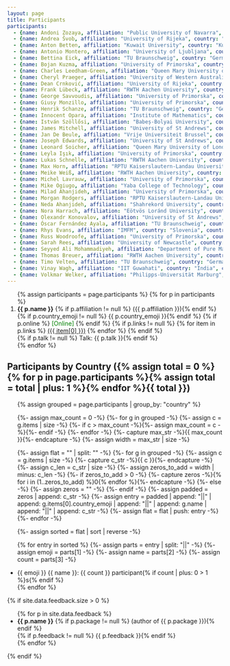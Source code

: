 ```yaml
---
layout: page
title: Participants
participants:
  - {name: Andoni Zozaya, affiliation: "Public University of Navarra", country: "Spain", country_emoji: "🇪🇸", online: false}
  - {name: Andrea Švob, affiliation: "University of Rijeka", country: "Croatia", country_emoji: "🇭🇷", online: false}
  - {name: Anton Betten, affiliation: "Kuwait University", country: "Kuwait", country_emoji: "🇰🇼", online: false}
  - {name: Antonio Montero, affiliation: "University of Ljubljana", country: "Slovenia", country_emoji: "🇸🇮", online: false}
  - {name: Bettina Eick, affiliation: "TU Braunschweig", country: "Germany", country_emoji: "🇩🇪", online: false}
  - {name: Bojan Kuzma, affiliation: "University of Primorska", country: "Slovenia", country_emoji: "🇸🇮", online: false}
  - {name: Charles Leedham-Green, affiliation: "Queen Mary University of London", country: "United Kingdom", country_emoji: "🇬🇧", online: true}
  - {name: Cheryl Praeger, affiliation: "University of Western Australia", country: "Australia", country_emoji: "🇦🇺", online: true}
  - {name: Dean Crnković, affiliation: "University of Rijeka", country: "Croatia", country_emoji: "🇭🇷", online: false}
  - {name: Frank Lübeck, affiliation: "RWTH Aachen University", country: "Germany", country_emoji: "🇩🇪", online: false}
  - {name: George Savvoudis, affiliation: "University of Primorska", country: "Slovenia", country_emoji: "🇸🇮", online: false}
  - {name: Giusy Monzillo, affiliation: "University of Primorska", country: "Slovenia", country_emoji: "🇸🇮", online: false}
  - {name: Henrik Schanze, affiliation: "TU Braunschweig", country: "Germany", country_emoji: "🇩🇪", online: false}
  - {name: Innocent Opara, affiliation: "Institute of Mathematics", country: "Nigeria", country_emoji: "🇳🇬", online: false}
  - {name: István Szöllősi, affiliation: "Babeș-Bolyai University", country: "Romania", country_emoji: "🇷🇴", online: false}
  - {name: James Mitchell, affiliation: "University of St Andrews", country: "United Kingdom", country_emoji: "🇬🇧", online: false}
  - {name: Jan De Beule, affiliation: "Vrije Universiteit Brussel", country: "Belgium", country_emoji: "🇧🇪", online: false}
  - {name: Joseph Edwards, affiliation: "University of St Andrews", country: "United Kingdom", country_emoji: "🇬🇧", online: false}
  - {name: Leonard Soicher, affiliation: "Queen Mary University of London", country: "United Kingdom", country_emoji: "🇬🇧", online: false}
  - {name: Leyla Işık, affiliation: "University of Primorska", country: "Slovenia", country_emoji: "🇸🇮", online: false}
  - {name: Lukas Schnelle, affiliation: "RWTH Aachen University", country: "Germany", country_emoji: "🇩🇪", online: false}
  - {name: Max Horn, affiliation: "RPTU Kaiserslautern-Landau University", country: "Germany", country_emoji: "🇩🇪", online: false}
  - {name: Meike Weiß, affiliation: "RWTH Aachen University", country: "Germany", country_emoji: "🇩🇪", online: false}
  - {name: Michel Lavrauw, affiliation: "University of Primorska", country: "Slovenia", country_emoji: "🇸🇮", online: false}
  - {name: Mike Ogiugo, affiliation: "Yaba College of Technology", country: "Nigeria", country_emoji: "🇳🇬", online: false}
  - {name: Milad Ahanjideh, affiliation: "University of Primorska", country: "Slovenia", country_emoji: "🇸🇮", online: false}
  - {name: Morgan Rodgers, affiliation: "RPTU Kaiserslautern-Landau University", country: "Germany", country_emoji: "🇩🇪", online: false}
  - {name: Neda Ahanjideh, affiliation: "Shahrekord University", country: "Iran", country_emoji: "🇮🇷", online: false}
  - {name: Nora Harrach, affiliation: "Eötvös Loránd University", country: "Hungary", country_emoji: "🇭🇺", online: false}
  - {name: Olexandr Konovalov, affiliation: "University of St Andrews", country: "United Kingdom", country_emoji: "🇬🇧", online: false}
  - {name: Óscar Fernández Ayala, affiliation: "TU Braunschweig", country: "Germany", country_emoji: "🇩🇪", online: false}
  - {name: Rhys Evans, affiliation: "IMFM", country: "Slovenia", country_emoji: "🇸🇮", online: false}
  - {name: Russ Woodroofe, affiliation: "University of Primorska", country: "Slovenia", country_emoji: "🇸🇮", online: false}
  - {name: Sarah Rees, affiliation: "University of Newcastle", country: "United Kingdom", country_emoji: "🇬🇧", online: false}
  - {name: Seyyed Ali Mohammadiyeh, affiliation: "Department of Pure Mathematics, Faculty of Mathematical Sciences, University of Kashan", country: "Iran", country_emoji: "🇮🇷", online: false}
  - {name: Thomas Breuer, affiliation: "RWTH Aachen University", country: "Germany", country_emoji: "🇩🇪", online: false}
  - {name: Timo Velten, affiliation: "TU Braunschweig", country: "Germany", country_emoji: "🇩🇪", online: false}
  - {name: Vinay Wagh, affiliation: "IIT Guwahati", country: "India", country_emoji: "🇮🇳", online: false}
  - {name: Volkmar Welker, affiliation: "Philipps-Universität Marburg", country: "Germany", country_emoji: "🇩🇪", online: false}
---
```


<ol>
{% assign participants = page.participants %}
{% for p in participants %}
  <li>
    <strong>{{ p.name }}</strong>
    {% if p.affiliation != null %} ({{ p.affiliation }}){% endif %}
    {% if p.country_emoji != null %} {{ p.country_emoji }}{% endif %}
    {% if p.online %}
      <span style="color: green;">[Online]</span>
    {% endif %}
    {% if p.links != null %}
        {% for item in p.links %}
            <a href="{{ item[1] }}">({{ item[0] }})</a>
        {% endfor %}
    {% endif %}
    <br/>
    {% if p.talk != null %} Talk: {{ p.talk }}{% endif %}
  </li>
{% endfor %}
</ol>

<h2>
  Participants by Country
  ({% assign total = 0 %}{% for p in page.participants %}{% assign total = total | plus: 1 %}{% endfor %}{{ total }})
</h2>
<ul>
{% assign grouped = page.participants | group_by: "country" %}

{%- assign max_count = 0 -%}
{%- for g in grouped -%}
  {%- assign c = g.items | size -%}
  {%- if c > max_count -%}{%- assign max_count = c -%}{%- endif -%}
{%- endfor -%}
{%- capture max_str -%}{{ max_count }}{%- endcapture -%}
{%- assign width = max_str | size -%}

{%- assign flat = "" | split: "" -%}
{%- for g in grouped -%}
  {%- assign c = g.items | size -%}
  {%- capture c_str -%}{{ c }}{%- endcapture -%}
  {%- assign c_len = c_str | size -%}
  {%- assign zeros_to_add = width | minus: c_len -%}
  {%- if zeros_to_add > 0 -%}
    {%- capture zeros -%}{% for i in (1..zeros_to_add) %}0{% endfor %}{%- endcapture -%}
  {%- else -%}
    {%- assign zeros = "" -%}
  {%- endif -%}
  {%- assign padded = zeros | append: c_str -%}
  {%- assign entry = padded | append: "||" | append: g.items[0].country_emoji | append: "||" | append: g.name | append: "||" | append: c_str -%}
  {%- assign flat = flat | push: entry -%}
{%- endfor -%}

{%- assign sorted = flat | sort | reverse -%}

{% for entry in sorted %}
  {%- assign parts = entry | split: "||" -%}
  {%- assign emoji = parts[1] -%}
  {%- assign name = parts[2] -%}
  {%- assign count = parts[3] -%}
  <li>{{ emoji }} {{ name }}: {{ count }} participant{% if count | plus: 0 > 1 %}s{% endif %}</li>
{% endfor %}
</ul>

{% if site.data.feedback.size > 0 %}
<ul>
{% for p in site.data.feedback %}
  <li>
    <strong>{{ p.name }}</strong>
    {% if p.package != null %} (author of {{ p.package }}){% endif %}
    <br/>
    {% if p.feedback != null %} {{ p.feedback }}{% endif %}
  </li>
{% endfor %}
</ul>
{% endif %}

<!--
<h2>Conference photo</h2>
<figure>
  <a href="{{ site.baseurl }}/public/conf_photo.jpg">
    <img 
      src="{{ site.baseurl }}/public/conf_photo.jpg" 
      alt="Group photo of GAP Days Summer 2025 participants at University of Primorska, Koper, Slovenia, 25-29 August 2025" 
      style="max-width:100%; height:auto;"
    />
  </a>
  <figcaption>
    GAP Days Summer 2025<br/>
    25-29 August 2025<br/>
    University of Primorska, Koper, Slovenia
  </figcaption>
</figure>
-->
